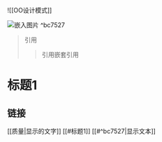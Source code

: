 ![[OO设计模式]]

![嵌入图片](https://cdn.sspai.com/editor/u_5b3wva6y/16046439513256.png?imageView2/2/w/1120/q/90/interlace/1/ignore-error/1) ^bc7527
>引用
>>引用嵌套引用

# 标题1
## 链接
[[质量|显示的文字]]
[[#标题1]]
[[#^bc7527|显示文本]]